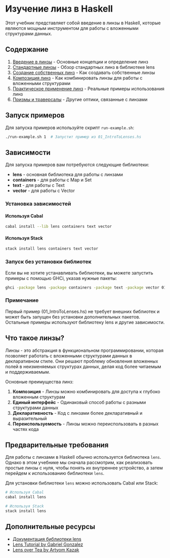 # Изучение линз в Haskell

Этот учебник представляет собой введение в линзы в Haskell, которые являются мощным инструментом для работы с вложенными структурами данных.

## Содержание

1. [Введение в линзы](01_IntroToLenses.hs) - Основные концепции и определение линз
2. [Стандартные линзы](02_CommonLenses.hs) - Обзор стандартных линз в библиотеке lens
3. [Создание собственных линз](03_CustomLenses.hs) - Как создавать собственные линзы
4. [Композиция линз](04_LensComposition.hs) - Как комбинировать линзы для работы с вложенными структурами
5. [Практическое применение линз](05_PracticalLenses.hs) - Реальные примеры использования линз
6. [Призмы и траверсалы](06_PrismsAndTraversals.hs) - Другие оптики, связанные с линзами

## Запуск примеров

Для запуска примеров используйте скрипт `run-example.sh`:

```bash
./run-example.sh 1  # Запустит пример из 01_IntroToLenses.hs
```

## Зависимости

Для запуска примеров вам потребуются следующие библиотеки:

- **lens** - основная библиотека для работы с линзами
- **containers** - для работы с Map и Set
- **text** - для работы с Text
- **vector** - для работы с Vector

### Установка зависимостей

#### Используя Cabal

```bash
cabal install --lib lens containers text vector
```

#### Используя Stack

```bash
stack install lens containers text vector
```

### Запуск без установки библиотек

Если вы не хотите устанавливать библиотеки, вы можете запустить примеры с помощью GHCi, указав нужные пакеты:

```bash
ghci -package lens -package containers -package text -package vector 01_IntroToLenses.hs
```

### Примечание

Первый пример (01_IntroToLenses.hs) не требует внешних библиотек и может быть запущен без установки дополнительных пакетов. Остальные примеры используют библиотеку lens и другие зависимости.

## Что такое линзы?

Линзы - это абстракция в функциональном программировании, которая позволяет работать с вложенными структурами данных в декларативном стиле. Они решают проблему обновления вложенных полей в неизменяемых структурах данных, делая код более читаемым и поддерживаемым.

Основные преимущества линз:

1. **Композиция** - Линзы можно комбинировать для доступа к глубоко вложенным структурам
2. **Единый интерфейс** - Одинаковый способ работы с разными структурами данных
3. **Декларативность** - Код с линзами более декларативный и выразительный
4. **Переиспользуемость** - Линзы можно переиспользовать в разных частях кода

## Предварительные требования

Для работы с линзами в Haskell обычно используется библиотека `lens`. Однако в этом учебнике мы сначала рассмотрим, как реализовать простые линзы с нуля, чтобы понять их внутреннее устройство, а затем перейдем к использованию библиотеки `lens`.

Для установки библиотеки `lens` можно использовать Cabal или Stack:

```bash
# Используя Cabal
cabal install lens

# Используя Stack
stack install lens
```

## Дополнительные ресурсы

- [Документация библиотеки lens](https://hackage.haskell.org/package/lens)
- [Lens Tutorial by Gabriel Gonzalez](https://artyom.me/lens)
- [Lens over Tea by Artyom Kazak](https://artyom.me/lens-over-tea-1)
